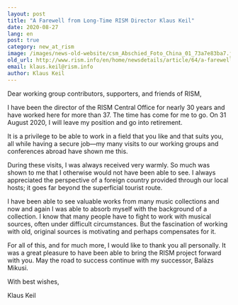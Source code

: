 ```yaml
---
layout: post
title: "A Farewell from Long-Time RISM Director Klaus Keil"
date: 2020-08-27
lang: en
post: true
category: new_at_rism
image: /images/news-old-website/csm_Abschied_Foto_China_01_73a7e83ba7.jpg
old_url: http://www.rism.info/en/home/newsdetails/article/64/a-farewell-from-long-time-rism-director-klaus-keil.html?tx_ttnews[year]=2020&tx_ttnews[month]=07&cHash=632a85b5c35154cfc050e913cdb202ac
email: klaus.keil@rism.info
author: Klaus Keil
---
```



Dear working group contributors, supporters, and friends of RISM,

I have been the director of the RISM Central Office for nearly 30 years and have worked here for more than 37. The time has come for me to go. On 31 August 2020, I will leave my position and go into retirement.

It is a privilege to be able to work in a field that you like and that suits you, all while having a secure job—my many visits to our working groups and conferences abroad have shown me this.

During these visits, I was always received very warmly. So much was shown to me that I otherwise would not have been able to see. I always appreciated the perspective of a foreign country provided through our local hosts; it goes far beyond the superficial tourist route.

I have been able to see valuable works from many music collections and now and again I was able to absorb myself with the background of a collection. I know that many people have to fight to work with musical sources, often under difficult circumstances. But the fascination of working with old, original sources is motivating and perhaps compensates for it.

For all of this, and for much more, I would like to thank you all personally. It was a great pleasure to have been able to bring the RISM project forward with you. May the road to success continue with my successor, Balázs Mikusi.

With best wishes,

Klaus Keil


